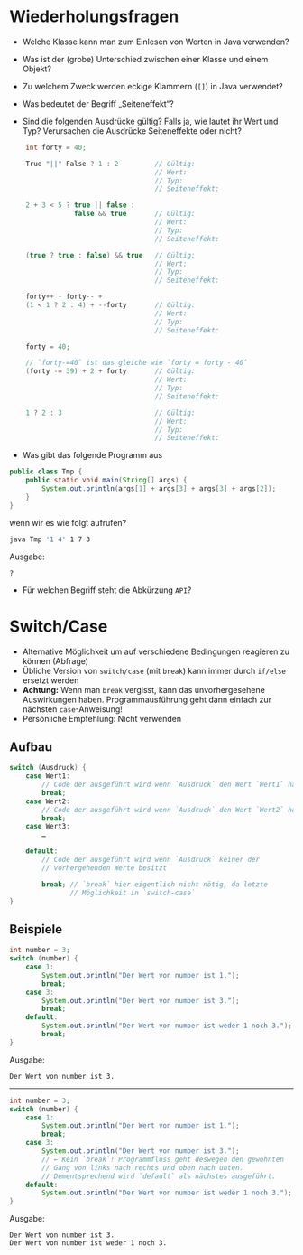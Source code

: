 # Wiederholungsfragen

- Welche Klasse kann man zum Einlesen von Werten in Java verwenden?

- Was ist der (grobe) Unterschied zwischen einer Klasse und einem Objekt?

- Zu welchem Zweck werden eckige Klammern (`[]`) in Java verwendet?

- Was bedeutet der Begriff „Seiteneffekt“?

- Sind die folgenden Ausdrücke gültig? Falls ja, wie lautet ihr Wert und Typ? Verursachen die Ausdrücke Seiteneffekte oder nicht?

```java
    int forty = 40;

    True "||" False ? 1 : 2         // Gültig:
                                    // Wert:
                                    // Typ:
                                    // Seiteneffekt:

    2 + 3 < 5 ? true || false :
                false && true       // Gültig:
                                    // Wert:
                                    // Typ:
                                    // Seiteneffekt:

    (true ? true : false) && true   // Gültig:
                                    // Wert:
                                    // Typ:
                                    // Seiteneffekt:

    forty++ - forty-- +
    (1 < 1 ? 2 : 4) + --forty       // Gültig:
                                    // Wert:
                                    // Typ:
                                    // Seiteneffekt:

    forty = 40;

    // `forty-=40` ist das gleiche wie `forty = forty - 40`
    (forty -= 39) + 2 + forty       // Gültig:
                                    // Wert:
                                    // Typ:
                                    // Seiteneffekt:

    1 ? 2 : 3                       // Gültig:
                                    // Wert:
                                    // Typ:
                                    // Seiteneffekt:
```

- Was gibt das folgende Programm aus

```java
public class Tmp {
    public static void main(String[] args) {
        System.out.println(args[1] + args[3] + args[3] + args[2]);
    }
}
```

wenn wir es wie folgt aufrufen?

```bash
java Tmp '1 4' 1 7 3
```

Ausgabe:

```
?
```

- Für welchen Begriff steht die Abkürzung `API`?

# Switch/Case

- Alternative Möglichkeit um auf verschiedene Bedingungen reagieren zu können (Abfrage)
- Übliche Version von `switch/case` (mit `break`) kann immer durch `if/else` ersetzt werden
- **Achtung:** Wenn man `break` vergisst, kann das unvorhergesehene Auswirkungen haben. Programmausführung geht dann einfach zur nächsten `case`-Anweisung!
- Persönliche Empfehlung: Nicht verwenden

## Aufbau

```java
switch (Ausdruck) {
    case Wert1:
        // Code der ausgeführt wird wenn `Ausdruck` den Wert `Wert1` hat
        break;
    case Wert2:
        // Code der ausgeführt wird wenn `Ausdruck` den Wert `Wert2` hat
        break;
    case Wert3:
        …

    default:
        // Code der ausgeführt wird wenn `Ausdruck` keiner der
        // vorhergehenden Werte besitzt

        break; // `break` hier eigentlich nicht nötig, da letzte
               // Möglichkeit in `switch-case`
}
```

## Beispiele

```java
int number = 3;
switch (number) {
    case 1:
        System.out.println("Der Wert von number ist 1.");
        break;
    case 3:
        System.out.println("Der Wert von number ist 3.");
        break;
    default:
        System.out.println("Der Wert von number ist weder 1 noch 3.");
        break;
}
```

Ausgabe:

```
Der Wert von number ist 3.
```

---

```java
int number = 3;
switch (number) {
    case 1:
        System.out.println("Der Wert von number ist 1.");
        break;
    case 3:
        System.out.println("Der Wert von number ist 3.");
        // ← Kein `break`! Programmfluss geht deswegen den gewohnten
        // Gang von links nach rechts und oben nach unten.
        // Dementsprechend wird `default` als nächstes ausgeführt.
    default:
        System.out.println("Der Wert von number ist weder 1 noch 3.");
}
```

Ausgabe:

```
Der Wert von number ist 3.
Der Wert von number ist weder 1 noch 3.
```
